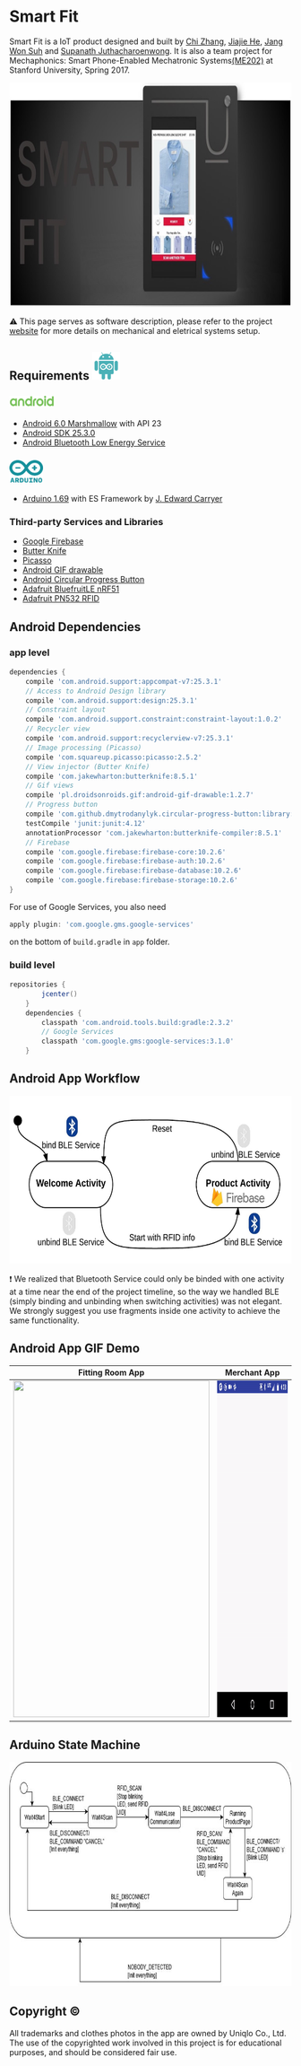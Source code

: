 # Smart Fit
Smart Fit is a IoT product designed and built by [Chi Zhang](https://www.linkedin.com/in/zhang-chi/), [Jiajie He](https://www.linkedin.com/in/jiajie-he/), [Jang Won Suh](https://www.linkedin.com/in/jang-won-suh-371123b8/) and [Supanath Juthacharoenwong](https://www.linkedin.com/in/supanath-juthacharoenwong-02754353/). It is also a team project for Mechaphonics: Smart Phone-Enabled Mechatronic Systems[(ME202)](http://explorecourses.stanford.edu/search?view=catalog&filter-coursestatus-Active=on&page=0&catalog=&academicYear=&q=Mechaphonics&collapse=) at Stanford University, Spring 2017.

<p align="center">
<img src="./pics/product.jpeg" width="1200" height="400" />
</p>

:warning: This page serves as software description, please refer to the project [website](http://me202smartfit.weebly.com/) for more details on mechanical and eletrical systems setup.

## Requirements <img src="./pics/anduino.png" width="50" height="50" />
### <img src="./pics/android.png" width="80" height="20" />
- [Android 6.0 Marshmallow](https://www.android.com/versions/marshmallow-6-0/) with API 23
- [Android SDK 25.3.0](https://developer.android.com/studio/releases/sdk-tools.html)
- [Android Bluetooth Low Energy Service](https://developer.android.com/guide/topics/connectivity/bluetooth-le.html)
### <img src="./pics/arduino.png" width="60" height="40" />
- [Arduino 1.69](https://www.arduino.cc/) with ES Framework by [J. Edward Carryer](https://profiles.stanford.edu/j-edward-carryer)

### Third-party Services and Libraries
- [Google Firebase](https://firebase.google.com/)
- [Butter Knife](http://jakewharton.github.io/butterknife/)
- [Picasso](http://square.github.io/picasso/)
- [Android GIF drawable](https://github.com/koral--/android-gif-drawable)
- [Android Circular Progress Button](https://github.com/dmytrodanylyk/circular-progress-button)
- [Adafruit BluefruitLE nRF51](https://github.com/adafruit/Adafruit_BluefruitLE_nRF51)
- [Adafruit PN532 RFID](https://github.com/adafruit/Adafruit-PN532)

## Android Dependencies
### app level
```groovy
dependencies {
    compile 'com.android.support:appcompat-v7:25.3.1'
    // Access to Android Design library
    compile 'com.android.support:design:25.3.1'
    // Constraint layout
    compile 'com.android.support.constraint:constraint-layout:1.0.2'
    // Recycler view
    compile 'com.android.support:recyclerview-v7:25.3.1'
    // Image processing (Picasso)
    compile 'com.squareup.picasso:picasso:2.5.2'
    // View injector (Butter Knife)
    compile 'com.jakewharton:butterknife:8.5.1'
    // Gif views
    compile 'pl.droidsonroids.gif:android-gif-drawable:1.2.7'
    // Progress button
    compile 'com.github.dmytrodanylyk.circular-progress-button:library:1.1.3'
    testCompile 'junit:junit:4.12'
    annotationProcessor 'com.jakewharton:butterknife-compiler:8.5.1'
    // Firebase
    compile 'com.google.firebase:firebase-core:10.2.6'
    compile 'com.google.firebase:firebase-auth:10.2.6'
    compile 'com.google.firebase:firebase-database:10.2.6'
    compile 'com.google.firebase:firebase-storage:10.2.6'
}
```
For use of Google Services, you also need
```groovy
apply plugin: 'com.google.gms.google-services'
```
on the bottom of `build.gradle` in `app` folder.
### build level
```groovy
repositories {
        jcenter()
    }
    dependencies {
        classpath 'com.android.tools.build:gradle:2.3.2'
        // Google Services
        classpath 'com.google.gms:google-services:3.1.0'
    }
```

## Android App Workflow
<p align="center">
<img src="./pics/android-workflow.jpeg" width="600" height="300" />
</p>

:exclamation: We realized that Bluetooth Service could only be binded with one activity at a time near the end of the project timeline, so the way we handled BLE (simply binding and unbinding when switching activities) was not elegant. We strongly suggest you use fragments inside one activity to achieve the same functionality.

## Android App GIF Demo
Fitting Room App           |    Merchant App
:-------------------------:|:-------------------------:
<img src="./pics/FittingRoomSide.gif" width="350" height="600" />  |  <img src="./pics/MerchantSide.gif" width="350" height="600" />

## Arduino State Machine
<p align="center">
<img src="./pics/state-diagram.jpg" width="750" height="400" />
</p>

## Copyright :copyright:
All trademarks and clothes photos in the app are owned by Uniqlo Co., Ltd. The use of the copyrighted work involved in this project is for educational purposes, and should be considered fair use.
